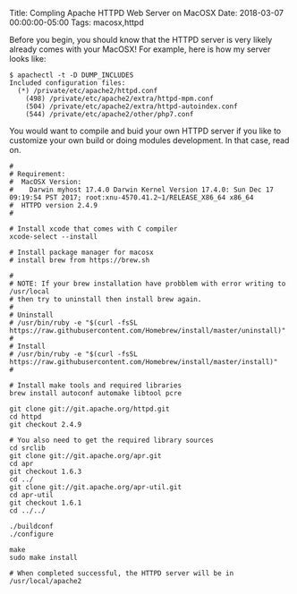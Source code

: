 Title: Compling Apache HTTPD Web Server on MacOSX
Date: 2018-03-07 00:00:00-05:00
Tags: macosx,httpd



Before you begin, you should know that the HTTPD server is very likely
already comes with your MacOSX! For example, here is how my server looks
like:

    $ apachectl -t -D DUMP_INCLUDES
    Included configuration files:
      (*) /private/etc/apache2/httpd.conf
        (498) /private/etc/apache2/extra/httpd-mpm.conf
        (504) /private/etc/apache2/extra/httpd-autoindex.conf
        (544) /private/etc/apache2/other/php7.conf

You would want to compile and buid your own HTTPD server if you like to
customize your own build or doing modules development. In that case,
read on.

    #
    # Requirement:
    #  MacOSX Version:
    #    Darwin myhost 17.4.0 Darwin Kernel Version 17.4.0: Sun Dec 17 09:19:54 PST 2017; root:xnu-4570.41.2~1/RELEASE_X86_64 x86_64
    #  HTTPD version 2.4.9
    #

    # Install xcode that comes with C compiler
    xcode-select --install

    # Install package manager for macosx
    # install brew from https://brew.sh

    #
    # NOTE: If your brew installation have probblem with error writing to /usr/local
    # then try to uninstall then install brew again.
    #
    # Uninstall
    # /usr/bin/ruby -e "$(curl -fsSL https://raw.githubusercontent.com/Homebrew/install/master/uninstall)"
    #
    # Install
    # /usr/bin/ruby -e "$(curl -fsSL https://raw.githubusercontent.com/Homebrew/install/master/install)"
    #

    # Install make tools and required libraries
    brew install autoconf automake libtool pcre

    git clone git://git.apache.org/httpd.git
    cd httpd
    git checkout 2.4.9

    # You also need to get the required library sources
    cd srclib
    git clone git://git.apache.org/apr.git
    cd apr
    git checkout 1.6.3
    cd ../
    git clone git://git.apache.org/apr-util.git
    cd apr-util
    git checkout 1.6.1
    cd ../../

    ./buildconf
    ./configure

    make
    sudo make install

    # When completed successful, the HTTPD server will be in /usr/local/apache2

